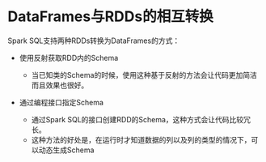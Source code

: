 # DataFrames与RDDs的相互转换
Spark SQL支持两种RDDs转换为DataFrames的方式：

* 使用反射获取RDD内的Schema 
	- 当已知类的Schema的时候，使用这种基于反射的方法会让代码更加简洁而且效果也很好。

* 通过编程接口指定Schema 
	- 通过Spark SQL的接口创建RDD的Schema，这种方式会让代码比较冗长。
	- 这种方法的好处是，在运行时才知道数据的列以及列的类型的情况下，可以动态生成Schema